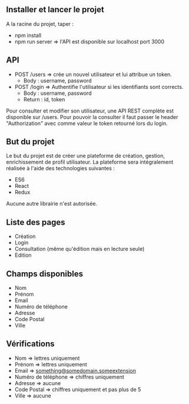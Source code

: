 ## Installer et lancer le projet
A la racine du projet, taper :
* npm install
* npm run server
=> l'API est disponible sur localhost port 3000

## API
* POST /users => crée un nouvel utilisateur et lui attribue un token.
    * Body : username, password
* POST /login => Authentifie l'utilisateur si les identifiants sont corrects.
    * Body : username, password
    * Return : id, token

Pour consulter et modifier son utilisateur, une API REST complète est disponible sur /users. Pour pouvoir la consulter
il faut passer le header "Authorization" avec comme valeur le token retourné lors du login.

## But du projet
Le but du projet est de créer une plateforme de création, gestion, enrichissement de profil utilisateur. La plateforme sera intégralement réalisée à l'aide des technologies suivantes :
* ES6
* React
* Redux

Aucune autre librairie n'est autorisée.

## Liste des pages
* Création
* Login
* Consultation (même qu'édition mais en lecture seule)
* Edition

## Champs disponibles
* Nom
* Prénom
* Email
* Numéro de téléphone
* Adresse
* Code Postal
* Ville

## Vérifications
* Nom => lettres uniquement
* Prénom => lettres uniquement
* Email => something@somedomain.someextension
* Numéro de téléphone => chiffres uniquement
* Adresse => aucune
* Code Postal => chiffres uniquement et pas plus de 5
* Ville => aucune